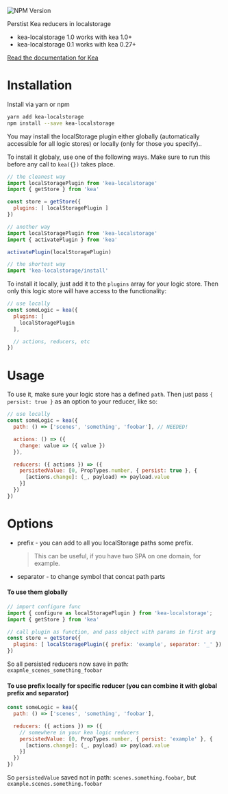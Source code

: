 ![NPM Version](https://img.shields.io/npm/v/kea-thunk.svg)

Perstist Kea reducers in localstorage

* kea-localstorage 1.0 works with kea 1.0+
* kea-localstorage 0.1 works with kea 0.27+

[Read the documentation for Kea](https://kea.js.org/)

# Installation

Install via yarn or npm

```sh
yarn add kea-localstorage
npm install --save kea-localstorage
```

You may install the localStorage plugin either globally (automatically accessible for all logic stores) or locally (only for those you specify)..

To install it globaly, use one of the following ways. Make sure to run this before any call to `kea({})` takes place.

```js
// the cleanest way
import localStoragePlugin from 'kea-localstorage'
import { getStore } from 'kea'

const store = getStore({
  plugins: [ localStoragePlugin ]
})

// another way
import localStoragePlugin from 'kea-localstorage'
import { activatePlugin } from 'kea'

activatePlugin(localStoragePlugin)

// the shortest way
import 'kea-localstorage/install'
```

To install it locally, just add it to the `plugins` array for your logic store. Then only this logic store will have access to the functionality:

```js
// use locally
const someLogic = kea({
  plugins: [
    localStoragePlugin
  ],

  // actions, reducers, etc
})
```

# Usage

To use it, make sure your logic store has a defined `path`. Then just pass `{ persist: true }` as an option to your reducer, like so:

```js
// use locally
const someLogic = kea({
  path: () => ['scenes', 'something', 'foobar'], // NEEDED!

  actions: () => ({
    change: value => ({ value })
  }),

  reducers: ({ actions }) => ({
    persistedValue: [0, PropTypes.number, { persist: true }, {
      [actions.change]: (_, payload) => payload.value
    }]
  })
})
```

# Options

* prefix - you can add to all you localStorage paths some prefix. 
    > This can be useful, if you have two SPA on one domain, for example.
* separator - to change symbol that concat path parts

#### To use them globally
```js
// import configure func
import { configure as localStoragePlugin } from 'kea-localstorage';
import { getStore } from 'kea'

// call plugin as function, and pass object with params in first arg
const store = getStore({
  plugins: [ localStoragePlugin({ prefix: 'example', separator: '_' }) ]
})

```
So all persisted reducers now save in path: `exapmle_scenes_something_foobar`

#### To use prefix locally for specific reducer (you can combine it with global prefix and separator)
```js
const someLogic = kea({
  path: () => ['scenes', 'something', 'foobar'],

  reducers: ({ actions }) => ({
    // somewhere in your kea logic reducers
    persistedValue: [0, PropTypes.number, { persist: 'example' }, {
      [actions.change]: (_, payload) => payload.value
    }]
  })
})
```

So `persistedValue` saved not in path: `scenes.something.foobar`, but `example.scenes.something.foobar`
